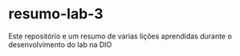 # resumo-lab-3
Este repositório e um resumo de varias lições aprendidas durante o desenvolvimento do lab na DIO
